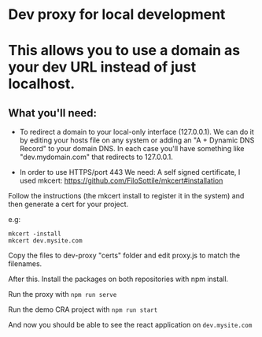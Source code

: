 # Dev proxy for local development


# This allows you to use a domain as your dev URL instead of just localhost.

## What you'll need:

- To redirect a domain to your local-only interface (127.0.0.1). We can do it by editing your hosts file on any system or adding an "A + Dynamic DNS Record" to your domain DNS. In each case you'll have something like "dev.mydomain.com" that redirects to 127.0.0.1.

- In order to use HTTPS/port 443 We need: 
A self signed certificate, I used mkcert: https://github.com/FiloSottile/mkcert#installation

Follow the instructions (the mkcert install to register it in the system) and then generate a cert for your project.

e.g:

```
mkcert -install
mkcert dev.mysite.com
```

Copy the files to dev-proxy "certs" folder and edit proxy.js to match the filenames.

After this. Install the packages on both repositories with npm install.

Run the proxy with ```npm run serve```

Run the demo CRA project with ```npm run start```

And now you should be able to see the react application on ```dev.mysite.com```

